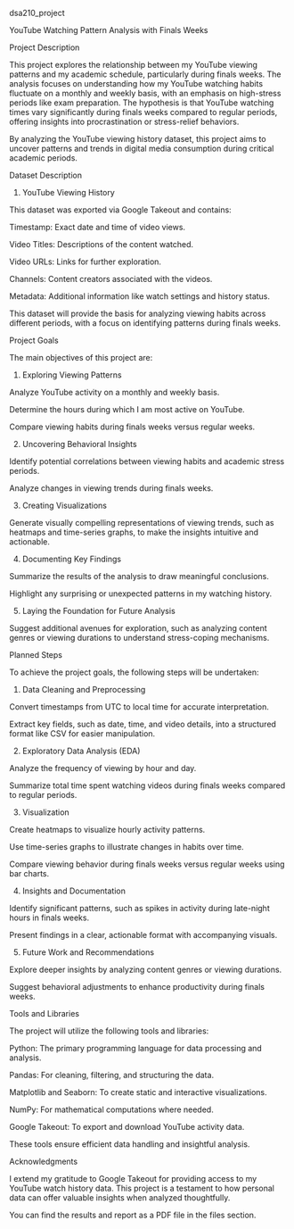 dsa210_project

YouTube Watching Pattern Analysis with Finals Weeks

Project Description

This project explores the relationship between my YouTube viewing patterns and my academic schedule, particularly during finals weeks. The analysis focuses on understanding how my YouTube watching habits fluctuate on a monthly and weekly basis, with an emphasis on high-stress periods like exam preparation. The hypothesis is that YouTube watching times vary significantly during finals weeks compared to regular periods, offering insights into procrastination or stress-relief behaviors.

By analyzing the YouTube viewing history dataset, this project aims to uncover patterns and trends in digital media consumption during critical academic periods.

Dataset Description

1. YouTube Viewing History

This dataset was exported via Google Takeout and contains:

Timestamp: Exact date and time of video views.

Video Titles: Descriptions of the content watched.

Video URLs: Links for further exploration.

Channels: Content creators associated with the videos.

Metadata: Additional information like watch settings and history status.

This dataset will provide the basis for analyzing viewing habits across different periods, with a focus on identifying patterns during finals weeks.

Project Goals

The main objectives of this project are:

1. Exploring Viewing Patterns

Analyze YouTube activity on a monthly and weekly basis.

Determine the hours during which I am most active on YouTube.

Compare viewing habits during finals weeks versus regular weeks.

2. Uncovering Behavioral Insights

Identify potential correlations between viewing habits and academic stress periods.

Analyze changes in viewing trends during finals weeks.

3. Creating Visualizations

Generate visually compelling representations of viewing trends, such as heatmaps and time-series graphs, to make the insights intuitive and actionable.

4. Documenting Key Findings

Summarize the results of the analysis to draw meaningful conclusions.

Highlight any surprising or unexpected patterns in my watching history.

5. Laying the Foundation for Future Analysis

Suggest additional avenues for exploration, such as analyzing content genres or viewing durations to understand stress-coping mechanisms.

Planned Steps

To achieve the project goals, the following steps will be undertaken:

1. Data Cleaning and Preprocessing

Convert timestamps from UTC to local time for accurate interpretation.

Extract key fields, such as date, time, and video details, into a structured format like CSV for easier manipulation.

2. Exploratory Data Analysis (EDA)

Analyze the frequency of viewing by hour and day.

Summarize total time spent watching videos during finals weeks compared to regular periods.

3. Visualization

Create heatmaps to visualize hourly activity patterns.

Use time-series graphs to illustrate changes in habits over time.

Compare viewing behavior during finals weeks versus regular weeks using bar charts.

4. Insights and Documentation

Identify significant patterns, such as spikes in activity during late-night hours in finals weeks.

Present findings in a clear, actionable format with accompanying visuals.

5. Future Work and Recommendations

Explore deeper insights by analyzing content genres or viewing durations.

Suggest behavioral adjustments to enhance productivity during finals weeks.

Tools and Libraries

The project will utilize the following tools and libraries:

Python: The primary programming language for data processing and analysis.

Pandas: For cleaning, filtering, and structuring the data.

Matplotlib and Seaborn: To create static and interactive visualizations.

NumPy: For mathematical computations where needed.

Google Takeout: To export and download YouTube activity data.

These tools ensure efficient data handling and insightful analysis.

Acknowledgments

I extend my gratitude to Google Takeout for providing access to my YouTube watch history data. This project is a testament to how personal data can offer valuable insights when analyzed thoughtfully.

You can find the results and report as a PDF file in the files section.

